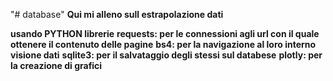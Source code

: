 "# database" 
**Qui mi alleno sull estrapolazione dati** 

**usando PYTHON librerie**
**requests: per le connessioni agli url con il quale ottenere il contenuto delle pagine**
**bs4: per la navigazione al loro interno visione dati**
**sqlite3: per il salvataggio degli stessi sul databese**
**plotly: per la creazione di grafici**

